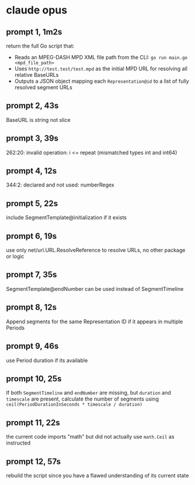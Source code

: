 # claude opus

## prompt 1, 1m2s

return the full Go script that:
- Reads an MPEG-DASH MPD XML file path from the CLI: `go run main.go <mpd_file_path>`
- Uses `http://test.test/test.mpd` as the initial MPD URL for resolving all relative BaseURLs
- Outputs a JSON object mapping each `Representation@id` to a list of fully resolved segment URLs

## prompt 2, 43s

BaseURL is string not slice

## prompt 3, 39s

262:20: invalid operation: i <= repeat (mismatched types int and int64)

## prompt 4, 12s

344:2: declared and not used: numberRegex

## prompt 5, 22s

include SegmentTemplate@initialization if it exists

## prompt 6, 19s

use only net/url.URL.ResolveReference to resolve URLs, no other package or logic

## prompt 7, 35s

SegmentTemplate@endNumber can be used instead of SegmentTimeline

## prompt 8, 12s

Append segments for the same Representation ID if it appears in multiple
Periods

## prompt 9, 46s

use Period duration if its available

## prompt 10, 25s

If both `SegmentTimeline` and `endNumber` are missing, but `duration` and
`timescale` are present, calculate the number of segments using
`ceil(PeriodDurationInSeconds * timescale / duration)`

## prompt 11, 22s

the current code imports "math" but did not actually use `math.Ceil` as
instructed

## prompt 12, 57s

rebuild the script since you have a flawed understanding of its current state
